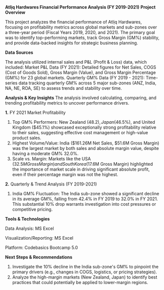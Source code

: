 **Atlịq Hardwares Financial Performance Analysis (FY 2019-2021)**
**Project Overview**

This project analyzes the financial performance of Atlịq Hardwares, focusing on profitability metrics across global markets and sub-zones over a three-year period (Fiscal Years 2019, 2020, and 2021). The primary goal was to identify top-performing markets, track Gross Margin (GM%) stability, and provide data-backed insights for strategic business planning.

**Data Sources**

The analysis utilized internal sales and P&L (Profit & Loss) data, which included:
Market P&L Data (FY 2021): Detailed figures for Net Sales, COGS (Cost of Goods Sold), Gross Margin (Value), and Gross Margin Percentage (GM%) for 23 global markets.
Quarterly GM% Data (FY 2019 - 2021): Time-series data tracking quarterly GM% across 5 major sub-zones (ANZ, India, NA, NE, ROA, SE) to assess trends and stability over time.

**Analysis & Key Insights**
The analysis involved calculating, comparing, and trending profitability metrics to uncover performance drivers.

**1.** FY 2021 Market Profitability
1. Top GM% Performers: New Zealand ($48.2), Japan ($46.5%), and United Kingdom ($45.1%) showcased exceptionally strong profitability relative to their sales, suggesting effective cost management or high-value product sales.
2. Highest Volume/Value: India ($161.26M Net Sales, $51.6M Gross Margin) was the largest market by both sales and absolute margin value, despite having a moderate GM% 32.0%.
3. Scale vs. Margin: Markets like the USA ($32.5M Gross Margin) and South Korea ($17.6M Gross Margin) highlighted the importance of market scale in driving significant absolute profit, even if their percentage margin was not the highest.

**2.** Quarterly & Trend Analysis (FY 2019-2021)
1. India GM% Fluctuation: The India sub-zone showed a significant decline in its average GM%, falling from 42.4% in FY 2019 to 32.0% in FY 2021. This substantial 10% drop warrants investigation into cost pressures or competitive pricing.

**Tools & Technologies**

Data Analysis: MS Excel

Visualization/Reporting: MS Excel

Platform: Codebasics Bootcamp 5.0

**Next Steps & Recommendations**
1. Investigate the 10% decline in the India sub-zone's GM% to pinpoint the primary drivers (e.g., changes in COGS, logistics, or pricing strategies).
2. Analyze the high-margin markets (New Zealand, Japan) to identify best practices that could potentially be applied to lower-margin regions.
